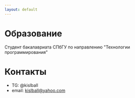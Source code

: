 ```yaml
---
layout: default
---
```

# Образование
Студент бакалавриата СПбГУ по направлению "Технологии программирования"

# Контакты
- TG: @kislball
- email: kislball@yahoo.com
